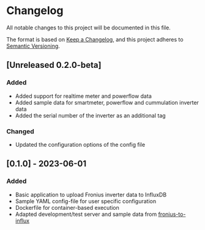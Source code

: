 # Changelog

All notable changes to this project will be documented in this file.

The format is based on [Keep a Changelog](https://keepachangelog.com/en/1.0.0/),
and this project adheres to [Semantic Versioning](https://semver.org/spec/v2.0.0.html).

## [Unreleased 0.2.0-beta]
### Added
- Added support for realtime meter and powerflow data
- Added sample data for smartmeter, powerflow and cummulation inverter data
- Added the serial number of the inverter as an additional tag

### Changed
- Updated the configuration options of the config file

## [0.1.0] - 2023-06-01
### Added
- Basic application to upload Fronius inverter data to InfluxDB
- Sample YAML config-file for user specific configuration
- Dockerfile for container-based execution 
- Adapted development/test server and sample data from [fronius-to-influx](https://github.com/szymi-/fronius-to-influx)